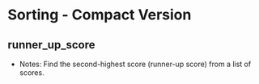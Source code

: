 # Sorting - Compact Version

## runner_up_score
- Notes: Find the second-highest score (runner-up score) from a list of scores.